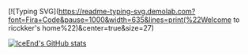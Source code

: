 [![Typing SVG](https://readme-typing-svg.demolab.com?font=Fira+Code&pause=1000&width=635&lines=print(%22Welcome to ricckker's home%22)&center=true&size=27)

[![IceEnd's GitHub stats](https://github-immortality.vercel.app/api?username=kingdomye)](https://github.com/IceEnd)
